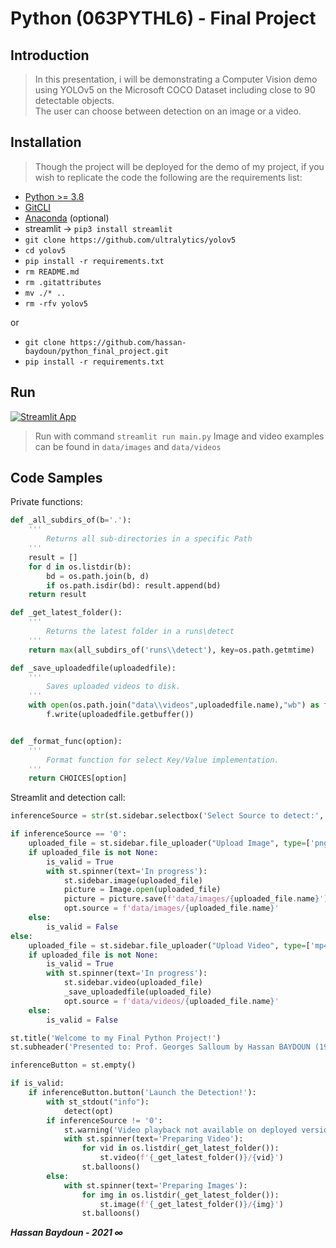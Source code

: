 # Python (063PYTHL6) - Final Project

## Introduction

> In this presentation, i will be demonstrating a Computer Vision demo using YOLOv5 on the Microsoft COCO Dataset including close to 90 detectable objects.\
> The user can choose between detection on an image or a video.

## Installation

> Though the project will be deployed for the demo of my project, if you wish to replicate the code the following are the requirements list:
- [Python >= 3.8](https://www.python.org/downloads/)
- [GitCLI](https://cli.github.com/ "`GitCLI`")
- [Anaconda](https://www.anaconda.com/) (optional)
- streamlit -> `pip3 install streamlit`
- `git clone https://github.com/ultralytics/yolov5`
- `cd yolov5`
- `pip install -r requirements.txt`
- `rm README.md`
- `rm .gitattributes`
- `mv ./* ..`
- `rm -rfv yolov5`

or

- `git clone https://github.com/hassan-baydoun/python_final_project.git`
- `pip install -r requirements.txt`

## Run
[![Streamlit App](https://static.streamlit.io/badges/streamlit_badge_black_white.svg)](https://share.streamlit.io/hassan-baydoun/python_final_project/main/main.py)

> Run with command `streamlit run main.py`
> Image and video examples can be found in `data/images` and `data/videos`

## Code Samples
Private functions:
```python
def _all_subdirs_of(b='.'):
    '''
        Returns all sub-directories in a specific Path
    '''
    result = []
    for d in os.listdir(b):
        bd = os.path.join(b, d)
        if os.path.isdir(bd): result.append(bd)
    return result

def _get_latest_folder():
    '''
        Returns the latest folder in a runs\detect
    '''
    return max(all_subdirs_of('runs\\detect'), key=os.path.getmtime)

def _save_uploadedfile(uploadedfile):
    '''
        Saves uploaded videos to disk.
    '''
    with open(os.path.join("data\\videos",uploadedfile.name),"wb") as f:
        f.write(uploadedfile.getbuffer())


def _format_func(option):
    '''
        Format function for select Key/Value implementation.
    '''
    return CHOICES[option]
```

Streamlit and detection call:
```python
inferenceSource = str(st.sidebar.selectbox('Select Source to detect:', options=list(CHOICES.keys()), format_func=_format_func))

if inferenceSource == '0':
    uploaded_file = st.sidebar.file_uploader("Upload Image", type=['png','jpeg', 'jpg'])
    if uploaded_file is not None:
        is_valid = True
        with st.spinner(text='In progress'):
            st.sidebar.image(uploaded_file)
            picture = Image.open(uploaded_file)  
            picture = picture.save(f'data/images/{uploaded_file.name}') 
            opt.source = f'data/images/{uploaded_file.name}'
    else:
        is_valid = False
else:
    uploaded_file = st.sidebar.file_uploader("Upload Video", type=['mp4'])
    if uploaded_file is not None:
        is_valid = True
        with st.spinner(text='In progress'):
            st.sidebar.video(uploaded_file)
            _save_uploadedfile(uploaded_file)
            opt.source = f'data/videos/{uploaded_file.name}'
    else:
        is_valid = False

st.title('Welcome to my Final Python Project!')
st.subheader('Presented to: Prof. Georges Salloum by Hassan BAYDOUN (192604)')

inferenceButton = st.empty()

if is_valid:
    if inferenceButton.button('Launch the Detection!'):
        with st_stdout("info"):
            detect(opt)
        if inferenceSource != '0':
            st.warning('Video playback not available on deployed version due to resource restrictions. ')
            with st.spinner(text='Preparing Video'):
                for vid in os.listdir(_get_latest_folder()):
                    st.video(f'{_get_latest_folder()}/{vid}')
                st.balloons()
        else:
            with st.spinner(text='Preparing Images'):
                for img in os.listdir(_get_latest_folder()):
                    st.image(f'{_get_latest_folder()}/{img}')
                st.balloons()

```

***Hassan Baydoun - 2021 &infin;***


